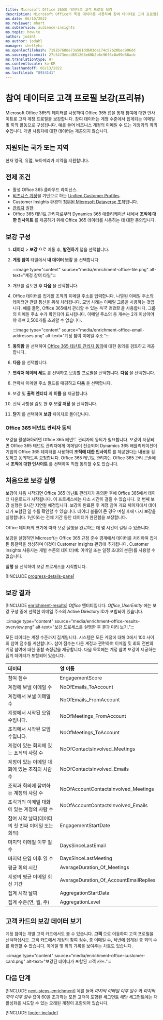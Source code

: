 ```yaml
---
title: Microsoft Office 365의 데이터로 고객 프로필 보강
description: Microsoft Office의 독점 데이터를 사용하여 참여 데이터로 고객 프로필을 보강합니다.
ms.date: 06/10/2022
ms.reviewer: mhart
ms.subservice: audience-insights
ms.topic: how-to
author: jodahl
ms.author: jodahl
manager: shellyha
ms.openlocfilehash: 7192b7680e73a581dd603de174c57b20bec996dd
ms.sourcegitcommit: 27c5473eecd851263e60b2b6c96f6c0a99d68acb
ms.translationtype: HT
ms.contentlocale: ko-KR
ms.lasthandoff: 06/13/2022
ms.locfileid: "8954141"
---
```

# <a name="enrich-customer-profiles-with-engagement-data-preview"></a>참여 데이터로 고객 프로필 보강(프리뷰)

Microsoft Office 365의 데이터를 사용하여 Office 365 앱을 통해 참여에 대한 인사이트로 고객 계정 프로필을 보강합니다. 참여 데이터는 계정 수준에서 집계되는 이메일 및 회의 활동으로 구성됩니다. 예를 들어 비즈니스 계정의 이메일 수 또는 계정과의 회의 수입니다. 개별 사용자에 대한 데이터는 제공되지 않습니다.

## <a name="supported-countries-or-regions"></a>지원되는 국가 또는 지역

현재 영국, 유럽, 북아메리카 지역을 지원합니다.

## <a name="prerequisites"></a>전제 조건

- 활성 Office 365 클라우드 라이선스.
- [비즈니스 계정](work-with-business-accounts.md)을 기반으로 하는 [Unified Customer Profiles](customer-profiles.md).
- Customer Insights 환경의 [첨부된 Microsoft Dataverse 조직](create-environment.md#step-3-connect-to-microsoft-dataverse)입니다.
- [관리자](permissions.md#admin) 권한.
- Office 365 테넌트 관리자로부터 Dynamics 365 애플리케이션 내에서 **조직에 대한 인사이트** 를 제공하기 위해 Office 365 데이터를 사용하는 데 대한 동의입니다.

## <a name="configure-the-enrichment"></a>보강 구성

1. **데이터** > **보강** 으로 이동 후, **발견하기** 탭을 선택합니다.

1. **계정 참여** 타일에서 **내 데이터 보강** 을 선택합니다.

   :::image type="content" source="media/enrichment-office-tile.png" alt-text="계정 참여 타일":::

1. 개요를 검토한 후 **다음** 을 선택합니다.

1. Office 데이터를 집계할 조직의 이메일 주소를 입력합니다. 나열된 이메일 주소의 데이터만 관련 통신을 위해 처리됩니다. 모범 사례는 이메일 그룹을 사용하는 것입니다. 예를 들면, Office 365에서 관리할 수 있는 *미국 영업팀* 을 사용합니다. 그룹의 이메일 주소 수가 확인되어 표시됩니다. 이메일 주소의 총 개수는 2개 이상이어야 하며 2,500개를 초과할 수 없습니다.

   :::image type="content" source="media/enrichment-office-email-addresses.png" alt-text="계정 참여 이메일 주소.":::

1. **동의함** 을 선택하여 [Office 365 테넌트 관리자 동의](#office-365-tenant-administrator-consent)에 대한 동의를 검토하고 제공합니다.

1. **다음** 을 선택합니다.

1. **연락처 데이터 세트** 를 선택하고 보강할 프로필을 선택합니다. **다음** 을 선택합니다.

1. 연락처 이메일 주소 필드를 매핑하고 **다음** 을 선택합니다.

1. 보강 및 **출력 엔터티** 의 **이름** 을 제공합니다.

1. 선택 사항을 검토 한 후 **보강 저장** 을 선택합니다.

1. **닫기** 를 선택하여 **보강** 페이지로 돌아갑니다.

### <a name="office-365-tenant-administrator-consent"></a>Office 365 테넌트 관리자 동의

보강을 활성화하려면 Office 365 테넌트 관리자의 동의가 필요합니다. 보강이 저장되면 Office 365 테넌트 관리자에게 이메일이 전송되어 Dynamics 365 애플리케이션이 기업의 Office 365 데이터를 사용하여 **조직에 대한 인사이트** 를 제공한다는 내용을 검토하고 동의하도록 요청합니다. Office 365 테넌트 관리자는 Office 365 관리 콘솔에서 **조직에 대한 인사이트** 를 선택하여 직접 동의할 수도 있습니다.

## <a name="running-the-enrichment-for-the-first-time"></a>처음으로 보강 실행

보강이 처음 시작되면 Office 365 테넌트 관리자가 동의한 후에 Office 365에서 데이터 다운로드가 시작됩니다. 이 프로세스에는 다소 시간이 걸릴 수 있습니다. 첫 번째 보강 실행은 6시간 지연될 예정입니다. 보강이 완료된 후 계정 참여 개요 페이지에서 데이터가 포함된 일 수를 확인할 수 있습니다. 데이터 볼륨이 큰 경우 며칠 후에 다시 보강을 실행합니다. 1년이라는 전체 기간 동안 데이터가 완전함을 보장합니다.

Office 데이터의 크기에 따라 보강 실행을 완료하는 데 몇 시간이 걸릴 수 있습니다.

보강을 실행하면 Microsoft는 Office 365 규정 준수 경계에서 데이터를 처리하여 집계된 통찰력을 생성하며 이것이 Customer Insights 환경에 추가됩니다. Customer Insights 사용자는 개별 수준의 데이터(예: 이메일 또는 일정 초대의 본문)를 사용할 수 없습니다.

**실행** 을 선택하여 보강 프로세스를 시작합니다.

[!INCLUDE [progress-details-pane](includes/progress-details-pane.md)]

## <a name="enrichment-results"></a>보강 결과

[!INCLUDE [enrichment-results](includes/enrichment-results.md)] *Office* 엔터티입니다. *Office_UserEntity* 에는 보강 구성 중에 선택한 이메일 주소의 Active Directory ID가 포함되어 있습니다.

:::image type="content" source="media/enrichment-office-results-overview.png" alt-text="보강 프로세스를 실행한 후 결과 미리 보기.":::

모든 데이터는 계정 수준까지 집계됩니다. 시스템은 모든 계정에 대해 0에서 100 사이의 참여 점수를 계산합니다. 참여 점수는 다른 계정과 관련하여 이메일 및 회의 전반의 계정 참여에 대한 종합 측정값을 제공합니다. 다음 목록에는 계정 참여 보강이 제공하는 집계 데이터가 포함되어 있습니다.

| 데이터                                                                              | 열 이름                              |
| :-------------------------------------------------------------------------------- |:---------------------------------------- |
| 참여 점수                                                                  |  EngagementScore                         |
| 계정에 보낼 이메일 수                                                       |  NoOfEmails_ToAccount                    |
| 계정에서 보낼 이메일 수                                                     |  NoOfEmails_FromAccount                  |
| 계정에서 시작된 모임 수입니다.                                           |  NoOfMeetings_FromAccount                |
| 조직에서 시작된 모임 수입니다.                                 |  NoOfMeetings_ToAccount                  |
| 계정이 있는 회의에 있는 조직의 사람 수                  |  NoOfContactsInvolved_Meetings           |
| 계정이 있는 이메일 대화에 있는 조직의 사람 수       |  NoOfContactsInvolved_Emails             |
| 조직과 회의에 참여하는 계정의 사람 수                  |  NoOfAccountContactsInvolved_Meetings    |
| 조긱과의 이메일 대화에 있는 계정의 사람 수       |  NoOfAccountContactsInvolved_Emails      |
| 참여 시작 날짜(데이터의 첫 번째 이메일 또는 회의)                        |  EngagementStartDate                     |
| 마지막 이메일 이후 일 수                                                             |  DaysSinceLastEmail                      |
| 마지막 모임 이후 일 수                                                           |  DaysSinceLastMeeting                    |
| 평균 회의 시간                                                      |  AverageDuration_Of_Meetings             |
| 계정의 평균 이메일 회신 기간                                    |  AverageDuration_Of_AccountEmailReplies  |
| 집계 시작 날짜                                                            |  AggregationStartDate                    |
| 집계 수준(연, 월, 주)                                          |  AggregationLevel                        |

## <a name="see-enrichment-data-on-the-customer-card"></a>고객 카드의 보강 데이터 보기

계정 참여는 개별 고객 카드에서도 볼 수 있습니다. **고객** 으로 이동하여 고객 프로필을 선택하십시오. 고객 카드에서 계정의 참여 점수, 총 이메일 수, 작년에 집계된 총 회의 수를 확인할 수 있습니다. 이메일 및 회의 기록을 보여주는 차트도 있습니다.

:::image type="content" source="media/enrichment-office-customer-card.png" alt-text="보강된 데이터가 포함된 고객 카드.":::

## <a name="next-steps"></a>다음 단계

[!INCLUDE [next-steps-enrichment](includes/next-steps-enrichment.md)]
예를 들어 *마지막 이메일 이후 일수* 와 *마지막 회의 이후 일수* 값이 60을 초과하는 모든 고객이 포함된 세그먼트 해당 세그먼트에는 재활성화를 시도할 수 있는 오래된 계정이 포함되어 있습니다.

[!INCLUDE [footer-include](includes/footer-banner.md)]
